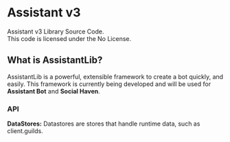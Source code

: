 # Assistant v3

Assistant v3 Library Source Code. <br />
This code is licensed under the No License.


## What is AssistantLib?
AssistantLib is a powerful, extensible framework to create a bot quickly, and easily.
This framework is currently being developed and will be used for **Assistant Bot** and **Social Haven**.


### API

**DataStores:** Datastores are stores that handle runtime data, such as client.guilds. 